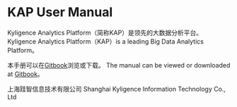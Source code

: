 # KAP User Manual

Kyligence Analytics Platform（简称KAP）是领先的大数据分析平台。
Kyligence Analytics Platform（KAP）is a leading Big Data Analytics Platform。

本手册可以在[Gitbook](https://www.gitbook.com/book/kyligence-git/kap-user-manual)浏览或下载。
The manual can be viewed or downloaded at [Gitbook](https://www.gitbook.com/book/kyligence-git/kap-user-manual)。

上海跬智信息技术有限公司
Shanghai Kyligence Information Technology Co., Ltd

